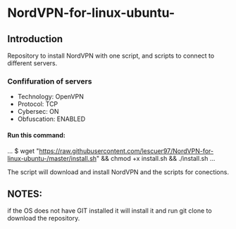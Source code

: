 # NordVPN-for-linux-ubuntu-

## Introduction

Repository to install NordVPN with one script, and scripts to connect to different servers. 

### Confifuration of servers
* Technology: OpenVPN
* Protocol: TCP
* Cybersec: ON
* Obfuscation: ENABLED


#### Run this command: 
...
$ wget "https://raw.githubusercontent.com/lescuer97/NordVPN-for-linux-ubuntu-/master/install.sh" && chmod +x install.sh && ./install.sh
...

The script will download and install NordVPN and the scripts for conections.

## NOTES: 

if the OS does not have GIT installed it will install it and run git clone to download the repository. 

